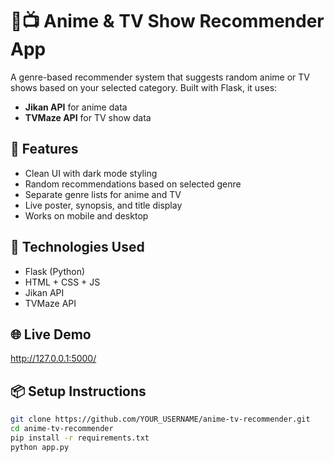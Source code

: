 # 🎌📺 Anime & TV Show Recommender App

A genre-based recommender system that suggests random anime or TV shows based on your selected category. Built with Flask, it uses:

- **Jikan API** for anime data
- **TVMaze API** for TV show data

## 🔧 Features

- Clean UI with dark mode styling
- Random recommendations based on selected genre
- Separate genre lists for anime and TV
- Live poster, synopsis, and title display
- Works on mobile and desktop

## 🚀 Technologies Used

- Flask (Python)
- HTML + CSS + JS
- Jikan API
- TVMaze API

## 🌐 Live Demo

http://127.0.0.1:5000/

## 📦 Setup Instructions

```bash
git clone https://github.com/YOUR_USERNAME/anime-tv-recommender.git
cd anime-tv-recommender
pip install -r requirements.txt
python app.py
